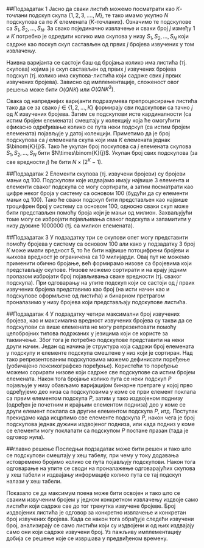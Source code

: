 ##Подзадатак $1$
Јасно да сваки листић можемо посматрати као $K$-точлани подскуп скупа $\{1, 2, 3, …., M\}$, те тако имамо укупно $N$  подскупова са по $K$ елемената ($K$-точланих). Означимо те подскупове са $S_1, S_2, …, S_N$. За свако појединачно извлачење и сваки број $j$ између 1 и $K$ потребно је одредити колико има скупова у низу $S_1, S_2, …, S_N$ који садрже као поскуп скуп састављен од првих $j$ бројева извучених у том извлачењу.

Наивна варијанта се састоји баш од бројања колико има листића (тј. скупова) којима је  скуп састављен од првих $j$ извучених бројева подскуп (тј. колико има скупова-листића који садрже свих $j$ првих извучених бројева). Зависно од имплементације, сложеност овог решења може бити $O(QNK)$ или $O(QNK^2)$.

Свака од напреднијих варијанти подразумева препроцесирање листића тако да се за свако $j\in \{1, 2, ..., К\}$ формирају сви подскупови са тачно $j$ од $К$ извучених бројева. Затим се подскупови исте кардиналности (са истим бројем елемената) смештају у колекцију која ће омогућити ефикасно одређивање колико се пута неки подскуп (са истим бројем елемената) појављује у датој колекцији. Приметимо да је број подскупова са $j$ елемената скупа који има $К$ елемената једнак $\binom{K}{j}$. Тако ће укупан број поскупова са $j$ елемената скупова $S_1, S_2, …, S_N$ бити $N\times\binom{K}{j}$. Укупан број свих подскупова (за све вредности $j$) ће бити $N\times (2^K-1)$.

##Подзадатак $2$
Елементи скупова (тј. извучени бројеви) су бројеви мањи од 100. Подскупови које издвајамо имају највише 3 елемента и елементи сваког подскупа се могу сортирати, а затим посматрати као цифре неког броја у систему са основом 100 (будући да су елементи мањи од 100). Тако ће сваки подскуп бити представљен као највише троцифрен број у систему са основом 100, односно сваки скуп може бити представљен помоћу броја који је мањи од милион. Захваљујући томе могу се избројати појављивања сваког подскупа и запамитити у низу дужине 1000000 (тј. са милион елемената).

##Подзадатак $3$
У подзадатку три се скупови опет могу представити помоћу бројева у систему са основом 100 али како у подзадатку 3 број $К$ може имати вредност 5, то ће бити највише потоцифрени бројеви и њихова вредност је ограничена са 10 милијарди. Овај пут не можемо применити обично бројање, већ формирамо низове са бројевима који представљају скупове. Низове можемо сортирати и на крају једним пролазом избројати број појављивања сваке вредности (тј. сваког подскупа). При одговарању на упите подскуп који се састоји од $j$ првих извучених бројева представимо као број (на исти начин као и подскупове оформљене од листића) и бинарном претрагом проналазимо у низу бројева који представљају подскупове листића. 

##Подзадатак $4$
У подзадатку четири максимални број извучених бројева, као и максимална вредност извучених бројева су такви да се подскупови са више елемената не могу репрезентовати помоћу целобројних типова подржаних у језицима који се користе за такмичење. Због тога је потребно подскупове представити на неки други начин. Један од начина је структура која садржи број елемената у подскупу и елементе подскупа смештене у низ који је сортиран. Над тако репрезентованим подскуповима можемо дефинисати поређење (уобичајено лексикографско поређење). Користећи то поређење можемо сорирати низове који садрже све подскупове са истим бројем елемената. Након тога бројање колико пута се неки подскуп $P$ појављује у низу обављамо варијацијом бинарне претраге у којој прво одређујемо део низа са подскуповима у коме се први елемент поклапа са првим елементом подскупа $P$, затим у тако издвојеном поднизу (одређен је почетним и крајњим елементом подниза) део у коме се други елемент поклапа са другим елементом подскупа $P$, итд. Поступак прекидамо када исцрпимо све елементе подскупа $P$, након чега је број подскупова једнак дужини издвојеног подниза, или када подниз у коме се елементи могу поклапати са подскупом $P$ постане празан (тада је одговор нула).

##главно решење
Последњи подзадатак може бити решен и тако што се подскупови смештају у хеш табелу, при чему у току додавања истовремено бројимо колико се пута појављују подскупови. Након тога одговарање на упите се своди на проналажење одговарајућих скупова у хеш табели и издвајању информације колико пута се тај подскуп налази у хеш табели.

Показало се да максимум поена може бити освојен и тако што се сваким извученим бројем у једном конкретном извлачењу издвоје само листићи који садрже све до тог тренутка извучене бројеве. Број издвојених листића је одговор за конкретно извлачење и конкретан број извучених бројева. Када се након тога обрађује следећи извучени број, анализирају се само листићи који су издвојени и од њих издвајају само они који садрже извучени број. Уз пажљиву имплементацију добија се решење које се извршава у предвиђеном времену.
